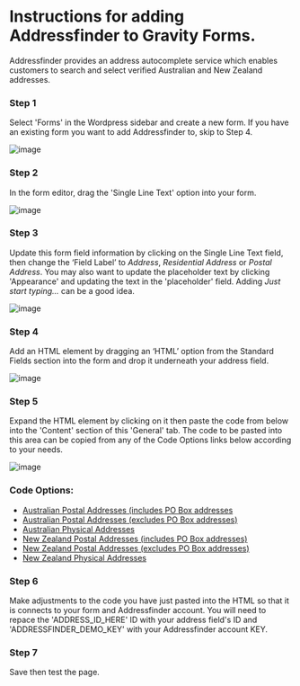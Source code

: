 # Instructions for adding Addressfinder to Gravity Forms.

Addressfinder provides an address autocomplete service which enables customers to search and select verified Australian and New Zealand addresses. 

### Step 1
Select 'Forms' in the Wordpress sidebar and create a new form. If you have an existing form you want to add Addressfinder to, skip to Step 4.

![image](https://user-images.githubusercontent.com/23350144/68250392-b412c200-0085-11ea-93d6-210fe7a9d610.png)

### Step 2
In the form editor, drag the 'Single Line Text' option into your form.

![image](https://user-images.githubusercontent.com/23350144/68250477-e02e4300-0085-11ea-97a3-5d720041a980.png)

### Step 3
Update this form field information by clicking on the Single Line Text field, then change the ‘Field Label’ to *Address*, *Residential Address* or *Postal Address*. You may also want to update the placeholder text by clicking 'Appearance' and updating the text in the 'placeholder' field. Adding *Just start typing...* can be a good idea.

![image](https://user-images.githubusercontent.com/23350144/68250559-05bb4c80-0086-11ea-9cc8-3e20d914f49a.png)

### Step 4
Add an HTML element by dragging an ‘HTML’ option from the Standard Fields section into the form and drop it underneath your address field.

![image](https://user-images.githubusercontent.com/23350144/68250623-27b4cf00-0086-11ea-98bf-5250bae6b1cf.png)

### Step 5
Expand the HTML element by clicking on it then paste the code from below into the 'Content' section of this 'General' tab. The code to be pasted into this area can be copied from any of the Code Options links below according to your needs.

![image](https://user-images.githubusercontent.com/23350144/68250686-4915bb00-0086-11ea-89db-3ee09ff284f2.png)

### Code Options:
- [Australian Postal Addresses (includes PO Box addresses](https://github.com/abletech/addressfinder-gravity-forms/blob/master/au-postal-with-po-boxes)
- [Australian Postal Addresses (excludes PO Box addresses)](https://github.com/abletech/addressfinder-gravity-forms/blob/master/au-postal-without-po-boxes)
- [Australian Physical Addresses](https://github.com/abletech/addressfinder-gravity-forms/blob/master/au-physical-addresses)
- [New Zealand Postal Addresses (includes PO Box addresses)](https://github.com/abletech/addressfinder-gravity-forms/blob/master/nz-postal-with-po-boxes)
- [New Zealand Postal Addresses (excludes PO Box addresses)](https://github.com/abletech/addressfinder-gravity-forms/blob/master/nz-postal-without-po-boxes)
- [New Zealand Physical Addresses](https://github.com/abletech/addressfinder-gravity-forms/blob/master/nz-physical-addresses)

### Step 6
Make adjustments to the code you have just pasted into the HTML so that it is connects to your form and Addressfinder account. You will need to repace the 'ADDRESS_ID_HERE' ID with your address field's ID and 'ADDRESSFINDER_DEMO_KEY' with your Addressfinder account KEY.

### Step 7
Save then test the page.
